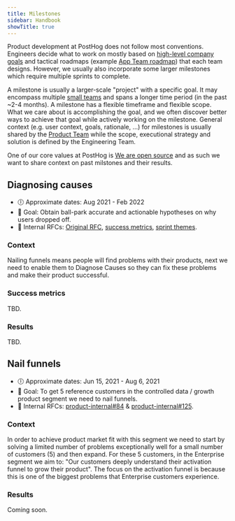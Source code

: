 ```yaml
---
title: Milestones
sidebar: Handbook
showTitle: true
---
```


Product development at PostHog does not follow most conventions. Engineers decide what to work on mostly based on [high-level company goals](/handbook/strategy/strategy#direction-for-2022) and tactical roadmaps (example [App Team roadmap](/handbook/people/team-structure/team-app#roadmap)) that each team designs. However, we usually also incorporate some larger milestones which require multiple sprints to complete.

A milestone is usually a larger-scale "project" with a specific goal. It may encompass multiple [small teams](/handbook/people/team-structure/team-structure#small-teams) and spans a longer time period (in the past ~2-4 months). A milestone has a flexible timeframe and flexible scope. What we care about is accomplishing the goal, and we often discover better ways to achieve that goal while actively working on the milestone. General context (e.g. user context, goals, rationale, ...) for milestones is usually shared by the [Product Team](/handbook/product/product-team) while the scope, executional strategy and solution is defined by the Engineering Team.

One of our core values at PostHog is [We are open source](/handbook/company/values#we-are-open-source) and as such we want to share context on past milstones and their results.

## Diagnosing causes
* 🕕 Approximate dates: Aug 2021 - Feb 2022
* 🎯 Goal: Obtain ball-park accurate and actionable hypotheses on why users dropped off.
* 🔐 Internal RFCs: [Original RFC](https://github.com/PostHog/product-internal/issues/107), [success metrics](https://github.com/PostHog/product-internal/blob/main/requests-for-comments/2021-10-11-diagnosing-causes-success.md), [sprint themes](https://github.com/PostHog/product-internal/issues/127).

### Context

Nailing funnels means people will find problems with their products, next we need to enable them to Diagnose Causes so they can fix these problems and make their product successful.


### Success metrics

TBD.


### Results

TBD.




## Nail funnels
* 🕕 Approximate dates: Jun 15, 2021 - Aug 6, 2021
* 🎯 Goal: To get 5 reference customers in the controlled data / growth product segment we need to nail funnels.
* 🔐 Internal RFCs: [product-internal#84](https://github.com/PostHog/product-internal/issues/84) & [product-internal#125](https://github.com/PostHog/product-internal/issues/125).

### Context

In order to achieve product market fit with this segment we need to start by solving a limited number of problems exceptionally well for a small number of customers (5) and then expand. For these 5 customers, in the Enterprise segment we aim to: "Our customers deeply understand their activation funnel to grow their product". The focus on the activation funnel is because this is one of the biggest problems that Enterprise customers experience.


### Results
Coming soon.
